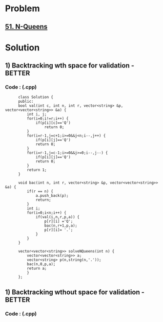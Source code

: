 # Problem

## [51. N-Queens](https://leetcode.com/problems/n-queens/)


# Solution 

## 1) Backtracking wth space for validation - BETTER

      
      
      
   ### Code : (.cpp)
    
          class Solution {
          public:
          bool val(int c, int n, int r, vector<string> &p, vector<vector<string>> &a) {
              int i, j;
              for(i=0;i!=r;i++) {
                  if(p[i][c]=='Q')
                      return 0;
              }
              for(i=r-1,j=c+1;i>=0&&j<n;i--,j++) {
                  if(p[i][j]=='Q')
                  return 0;
              }
              for(i=r-1,j=c-1;i>=0&&j>=0;i--,j--) {
                  if(p[i][j]=='Q')
                  return 0;
              }
              return 1;
          }

          void bac(int n, int r, vector<string> &p, vector<vector<string>> &a) {
              if(r == n) {
                  a.push_back(p);
                  return;
              }
              int i;
              for(i=0;i<n;i++) {
                  if(val(i,n,r,p,a)) {   
                      p[r][i] ='Q';
                      bac(n,r+1,p,a);
                      p[r][i]= '.';
                  }
              }
          }

          vector<vector<string>> solveNQueens(int n) {
              vector<vector<string>> a;
              vector<string> p(n,string(n,'.'));
              bac(n,0,p,a);
              return a;
              }
          };
          


## 1) Backtracking wthout space for validation - BETTER

      
   
      
   ### Code : (.cpp)
   
        
   
